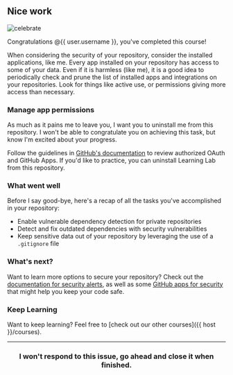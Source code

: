 ## Nice work

![celebrate](https://octodex.github.com/images/benevocats.jpg)

Congratulations @{{ user.username }}, you've completed this course!

When considering the security of your repository, consider the installed applications, like me. Every app installed on your repository has access to some of your data. Even if it is harmless (like me), it is a good idea to periodically check and prune the list of installed apps and integrations on your repositories. Look for things like active use, or  permissions giving more access than necessary.

### Manage app permissions

As much as it pains me to leave you, I want you to uninstall me from this repository. I won't be able to congratulate you on achieving this task, but know I'm excited about your progress.

Follow the guidelines in [GitHub's documentation](https://help.github.com/articles/reviewing-your-authorized-integrations/#reviewing-your-authorized-github-apps) to review authorized OAuth and GitHub Apps. If you'd like to practice, you can uninstall Learning Lab from this repository.

### What went well

Before I say good-bye, here's a recap of all the tasks you've accomplished in your repository:

- Enable vulnerable dependency detection for private repositories
- Detect and fix outdated dependencies with security vulnerabilities
- Keep sensitive data out of your repository by leveraging the use of a `.gitignore` file

### What's next?

Want to learn more options to secure your repository? Check out the [documentation for security alerts](https://help.github.com/articles/about-security-alerts-for-vulnerable-dependencies/), as well as some [GitHub apps for security](https://github.com/marketplace/category/security) that might help you keep your code safe.

### Keep Learning

Want to keep learning? Feel free to [check out our other courses]({{ host }}/courses).

<hr>
<h3 align="center">I won't respond to this issue, go ahead and close it when finished.</h3>
